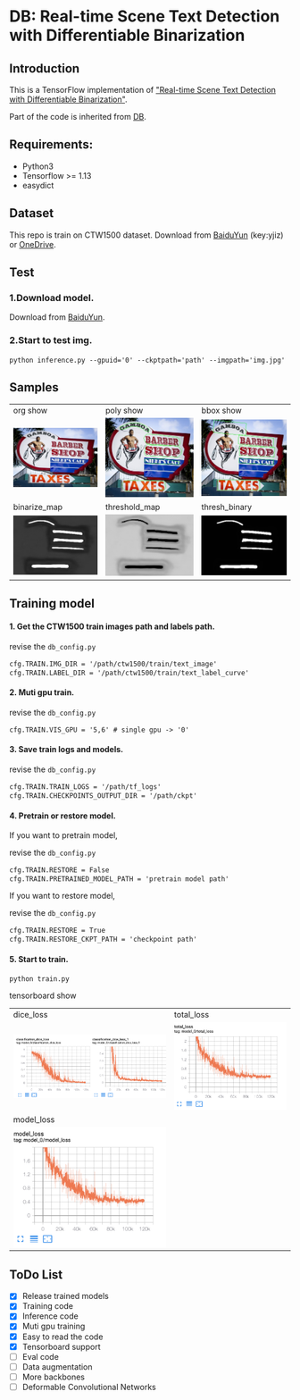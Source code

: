 # DB: Real-time Scene Text Detection with Differentiable Binarization


## Introduction
This is a TensorFlow implementation of ["Real-time Scene Text Detection with Differentiable Binarization"](https://arxiv.org/abs/1911.08947).

Part of the code is inherited from [DB](https://github.com/MhLiao/DB).


## Requirements:
- Python3
- Tensorflow >= 1.13 
- easydict

## Dataset
This repo is train on CTW1500 dataset.
Download from [BaiduYun](https://pan.baidu.com/s/1yG_191LemrQa7K0h7Wispw) (key:yjiz) or 
[OneDrive](https://1drv.ms/u/s!Aplwt7jiPGKilH4XzZPoKrO7Aulk).


## Test

### 1.Download model.
Download from [BaiduYun]().

### 2.Start to test img.

    python inference.py --gpuid='0' --ckptpath='path' --imgpath='img.jpg'


## Samples

|   	|   	|   	|
|------------	|-------	|-------	|
| org show 	| poly show 	| bbox show 	|
| ![poly_img](figures/org.jpg) 	| ![poly_img](figures/1039_polyshow.jpg) 	| ![bbox_img](figures/1039_bboxshow.jpg) 	|
| binarize_map |  threshold_map	| thresh_binary |
| ![bin_map](figures/1039_binarize_map.jpg) |  ![thres_map](figures/1039_threshold_map.jpg)	| ![bin_thres_map](figures/1039_thresh_binary.jpg) | 


## Training model
#### 1. Get the CTW1500 train images path and labels path.

revise the `db_config.py`

    cfg.TRAIN.IMG_DIR = '/path/ctw1500/train/text_image'
    cfg.TRAIN.LABEL_DIR = '/path/ctw1500/train/text_label_curve'

#### 2. Muti gpu train.

revise the `db_config.py`

    cfg.TRAIN.VIS_GPU = '5,6' # single gpu -> '0'
    
#### 3. Save train logs and models.

revise the `db_config.py`

    cfg.TRAIN.TRAIN_LOGS = '/path/tf_logs'
    cfg.TRAIN.CHECKPOINTS_OUTPUT_DIR = '/path/ckpt'
    
#### 4. Pretrain or restore model.

If you want to pretrain model,

revise the `db_config.py`

    cfg.TRAIN.RESTORE = False
    cfg.TRAIN.PRETRAINED_MODEL_PATH = 'pretrain model path'
    
If you want to restore model,

revise the `db_config.py`

    cfg.TRAIN.RESTORE = True
    cfg.TRAIN.RESTORE_CKPT_PATH = 'checkpoint path'

#### 5. Start to train.

    python train.py

tensorboard show

|   	|   	|
|------------	|-------	|
| dice_loss 	| total_loss 	|
| ![dice_loss](figures/1.png) 	| ![total_loss](figures/2.png)	|
| model_loss |  	|
| ![model_loss](figures/3.png) | |



## ToDo List

- [x] Release trained models
- [x] Training code
- [x] Inference code
- [x] Muti gpu training
- [x] Easy to read the code
- [x] Tensorboard support
- [ ] Eval code
- [ ] Data augmentation
- [ ] More backbones
- [ ] Deformable Convolutional Networks